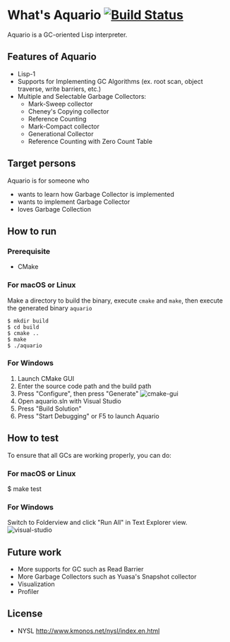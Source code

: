 # What's Aquario [![Build Status](https://travis-ci.org/hikarin/aquario.png?branch=master)](https://travis-ci.org/hikarin/aquario)

Aquario is a GC-oriented Lisp interpreter. 

## Features of Aquario
* Lisp-1
* Supports for Implementing GC Algorithms
  (ex. root scan, object traverse, write barriers, etc.)
* Multiple and Selectable Garbage Collectors:
   - Mark-Sweep collector
   - Cheney's Copying collector
   - Reference Counting
   - Mark-Compact collector
   - Generational Collector
   - Reference Counting with Zero Count Table

## Target persons

  Aquario is for someone who
  * wants to learn how Garbage Collector is implemented
  * wants to implement Garbage Collector
  * loves Garbage Collection

## How to run

### Prerequisite
 * CMake

### For macOS or Linux
Make a directory to build the binary, execute `cmake` and `make`, then execute the generated binary `aquario`
```
$ mkdir build
$ cd build
$ cmake ..
$ make
$ ./aquario
```

### For Windows

1. Launch CMake GUI
2. Enter the source code path and the build path
3. Press "Configure", then press "Generate"
![cmake-gui](https://user-images.githubusercontent.com/188830/103162501-65f7db00-47bf-11eb-87bc-66ee9c02f47a.PNG)
4. Open aquario.sln with Visual Studio
5. Press "Build Solution"
6. Press "Start Debugging" or F5 to launch Aquario

## How to test
To ensure that all GCs are working properly, you can do:

### For macOS or Linux

$ make test

### For Windows

Switch to Folderview and click "Run All" in Text Explorer view.
![visual-studio](https://user-images.githubusercontent.com/188830/103162525-b2dbb180-47bf-11eb-9c98-bb1341a39424.PNG)

## Future work

* More supports for GC such as Read Barrier
* More Garbage Collectors such as Yuasa's Snapshot collector
* Visualization
* Profiler

## License

  - NYSL
    http://www.kmonos.net/nysl/index.en.html
